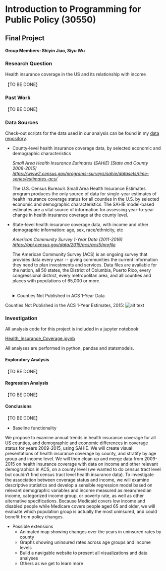 # Introduction to Programming for Public Policy (30550)
## Final Project
#### Group Members: Shiyin Jiao, Siyu Wu

### Research Question
Health insurance coverage in the US and its relationship with income

【TO BE DONE】

### Past Work  

【TO BE DONE】

### Data Sources
Check-out scripts for the data used in our analysis can be found in my [data repository](https://github.com/wusiyu94/final_project/tree/master/data).  

* County-level health insurance coverage data, by selected economic and demographic characteristics

   *Small Area Health Insurance Estimates (SAHIE) [State and County 2006-2015]  
   https://www2.census.gov/programs-surveys/sahie/datasets/time-series/estimates-acs/*  

   The U.S. Census Bureau’s Small Area Health Insurance Estimates program produces the only source of data for single-year estimates of health insurance coverage status for all counties in the U.S. by selected economic and demographic characteristics. The SAHIE model-based estimates are a vital source of information for assessing year-to-year change in health insurance coverage at the county level.

* State-level health insurance coverage data, with income and other demographic information: age, sex, race/ethnicity, etc

   *American Community Survey 1-Year Data (2011-2016)  
   https://api.census.gov/data/2015/acs/acs5/profile*  

   The American Community Survey (ACS) is an ongoing survey that provides data every year -- giving communities the current information they need to plan investments and services. Data files are available for the nation, all 50 states, the District of Columbia, Puerto Rico, every congressional district, every metropolitan area, and all counties and places with populations of 65,000 or more.  
&nbsp;<details><summary>Counties Not Published in ACS 1-Year Data</summary>
Approximately 74 percent or 2,323 of U.S. counties do not have 1-year estimates of health insurance coverage. However, the ACS 1-year county-level estimates cover 85 percent of the total U.S. population.

Counties Not Published in the ACS 1-Year Estimates, 2015:
![alt text](https://github.com/wusiyu94/final_project/blob/master/Counties%20Not%20Published%20in%20the%20ACS%201-Year%20Estimates%2C%202015.png "Counties Not Published in the ACS 1-Year Estimates, 2015")  
</details>

### Investigation

All analysis code for this project is included in a jupyter notebook:

[Health_Insurance_Coverage.ipynb](https://github.com/wusiyu94/final_project/blob/master/Health_Insurance_Coverage.ipynb)

All analyses are performed in python, pandas and statsmodels.

#### Exploratory Analysis

【TO BE DONE】

#### Regression Analysis

【TO BE DONE】

#### Conclusions

【TO BE DONE】

*	Baseline functionality

We propose to examine annual trends in health insurance coverage for all US counties, and demographic and economic differences in coverage status for years 2009-2015, using SAHIE. We will create visual presentations of health insurance coverage by county, and stratify by age group and income level. We will then clean up and merge data from 2009-2015 on health insurance coverage with data on income and other relevant demographics in ACS, on a county level (we wanted to do census tract level but couldn’t find census tract level health insurance data). To investigate the association between coverage status and income, we will examine descriptive statistics and develop a sensible regression model based on relevant demographic variables and income measured as mean/median income, categorized income group, or poverty rate, as well as other alternative specifications. Because Medicaid covers low income and disabled people while Medicare covers people aged 65 and older, we will evaluate which population group is actually the most uninsured, and could benefit from policy changes.

* Possible extensions
  * Animated map showing changes over the years in uninsured rates by county
  * Graphs showing uninsured rates across age groups and income levels
  * Build a navigable website to present all visualizations and data analyses  
  * Others as we get to learn more
